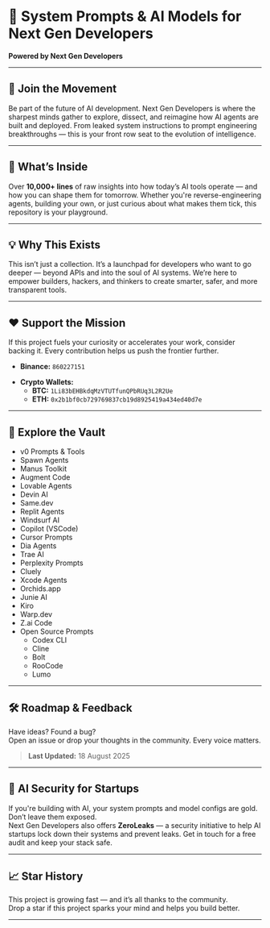 # 🚀 **System Prompts & AI Models for Next Gen Developers**  
**Powered by Next Gen Developers**

---

## 💬 Join the Movement

Be part of the future of AI development. Next Gen Developers is where the sharpest minds gather to explore, dissect, and reimagine how AI agents are built and deployed. From leaked system instructions to prompt engineering breakthroughs — this is your front row seat to the evolution of intelligence.

---

## 📜 What’s Inside

Over **10,000+ lines** of raw insights into how today’s AI tools operate — and how you can shape them for tomorrow. Whether you're reverse-engineering agents, building your own, or just curious about what makes them tick, this repository is your playground.

---

## 💡 Why This Exists

This isn’t just a collection. It’s a launchpad for developers who want to go deeper — beyond APIs and into the soul of AI systems. We’re here to empower builders, hackers, and thinkers to create smarter, safer, and more transparent tools.

---

## ❤️ Support the Mission

If this project fuels your curiosity or accelerates your work, consider backing it. Every contribution helps us push the frontier further.

- **Binance:** `860227151`
<!-- - **PayPal:**  `` -->
- **Crypto Wallets:**  
  - **BTC:** `1Li83bEHBkdqMzVTUTfunQPbRUq3L2R2Ue`  
  - **ETH:** `0x2b1bf0cb729769837cb19d8925419a434ed40d7e`

---

## 📁 Explore the Vault

- v0 Prompts & Tools  
- Spawn Agents  
- Manus Toolkit  
- Augment Code  
- Lovable Agents  
- Devin AI  
- Same.dev  
- Replit Agents  
- Windsurf AI  
- Copilot (VSCode)  
- Cursor Prompts  
- Dia Agents  
- Trae AI  
- Perplexity Prompts  
- Cluely  
- Xcode Agents  
- Orchids.app  
- Junie AI  
- Kiro  
- Warp.dev  
- Z.ai Code  
- Open Source Prompts  
  - Codex CLI  
  - Cline  
  - Bolt  
  - RooCode  
  - Lumo  

---

## 🛠 Roadmap & Feedback

Have ideas? Found a bug?  
Open an issue or drop your thoughts in the community. Every voice matters.

> **Last Updated:** 18 August 2025

---

## 🔐 AI Security for Startups

If you're building with AI, your system prompts and model configs are gold. Don’t leave them exposed.  
Next Gen Developers also offers **ZeroLeaks** — a security initiative to help AI startups lock down their systems and prevent leaks. Get in touch for a free audit and keep your stack safe.

---

## 📈 Star History

This project is growing fast — and it’s all thanks to the community.  
Drop a star if this project sparks your mind and helps you build better.

---
